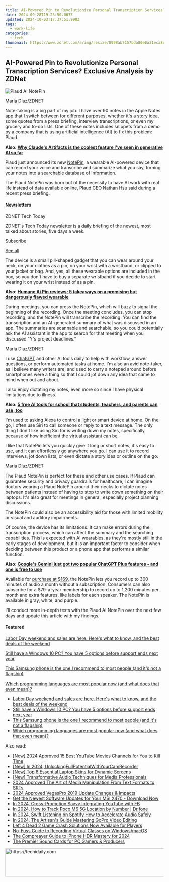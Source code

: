 ```yaml
---
title: AI-Powered Pin to Revolutionize Personal Transcription Services? Exclusive Analysis by ZDNet
date: 2024-09-28T19:23:50.067Z
updated: 2024-10-03T17:37:51.998Z
tags:
  - work-life
categories:
  - tech
thumbnail: https://www.zdnet.com/a/img/resize/0998ab7157bda80e0a31eca8ca7fff91204cc1cd/2024/08/28/f55903dc-c6c0-45b3-9ecb-2a7dc11d6e74/5.jpg?width=278&height=156&fit=crop&auto=webp
---
```


## AI-Powered Pin to Revolutionize Personal Transcription Services? Exclusive Analysis by ZDNet

![Plaud AI NotePin](https://www.zdnet.com/a/img/resize/daa63e17589056ef875eb4827bd371d11e071e2c/2024/08/28/f55903dc-c6c0-45b3-9ecb-2a7dc11d6e74/5.jpg?auto=webp&width=1280)

Maria Diaz/ZDNET

Note-taking is a big part of my job. I have over 90 notes in the Apple Notes app that I switch between for different purposes, whether it's a story idea, some quotes from a press briefing, interview transcriptions, or even my grocery and to-do lists. One of these notes includes snippets from a demo by a company that is using artificial intelligence (AI) to fix this problem: Plaud.

**Also: [Why Claude's Artifacts is the coolest feature I've seen in generative AI so far](https://www.zdnet.com/article/why-claudes-artifacts-is-the-coolest-feature-ive-seen-in-generative-ai-so-far/)**

Plaud just announced its new [NotePin](https://www.plaud.ai/products/notepin), a wearable AI-powered device that can record your voice and transcribe and summarize what you say, turning your notes into a searchable database of information. 

The Plaud NotePin was born out of the necessity to have AI work with real life instead of data available online, Plaud CEO Nathan Hsu said during a recent press briefing. 

#### Newsletters

ZDNET Tech Today

ZDNET's Tech Today newsletter is a daily briefing of the newest, most talked about stories, five days a week.

 Subscribe

[See all](https://www.zdnet.com/newsletters/)

The device is a small pill-shaped gadget that you can wear around your neck, on your clothes as a pin, on your wrist with a wristband, or clipped to your jacket or bag. And, yes, all these wearable options are included in the box, so you don't have to buy a separate wristband if you decide to start wearing it on your wrist instead of as a pin. 

**Also: [Humane Ai Pin reviews: 5 takeaways on a promising but dangerously flawed wearable](https://www.zdnet.com/article/humane-ai-pin-reviews-5-takeaways-on-a-promising-but-dangerously-flawed-wearable/)**

During meetings, you can press the NotePin, which will buzz to signal the beginning of the recording. Once the meeting concludes, you can stop recording, and the NotePin will transcribe the recording. You can find the transcription and an AI-generated summary of what was discussed in an app. The summaries are scannable and searchable, so you could potentially ask the AI assistant in the app to search for that meeting when you discussed "Y's project deadlines."

Maria Diaz/ZDNET

I use [ChatGPT](https://www.zdnet.com/article/what-is-chatgpt-and-why-does-it-matter-heres-everything-you-need-to-know/) and other AI tools daily to help with workflow, answer questions, or perform automated tasks at home. I'm also an avid note-taker, as I believe many writers are, and used to carry a notepad around before smartphones were a thing so that I could jot down any idea that came to mind when out and about. 

I also enjoy dictating my notes, even more so since I have physical limitations due to illness. 

**Also: [5 free AI tools for school that students, teachers, and parents can use, too](https://www.zdnet.com/article/5-free-ai-tools-for-school-that-students-teachers-and-parents-can-use-too/)**

I'm used to asking Alexa to control a light or smart device at home. On the go, I often use Siri to call someone or reply to a text message. The only thing I don't like using Siri for is writing down my notes, specifically because of how inefficient the virtual assistant can be. 

I like that NotePin lets you quickly give it long or short notes, it's easy to use, and it can effortlessly go anywhere you go. I can use it to record interviews, jot down lists, or even dictate a story idea or outline on the go. 

Maria Diaz/ZDNET

The Plaud NotePin is perfect for these and other use cases. If Plaud can guarantee security and privacy guardrails for healthcare, I can imagine doctors wearing a Plaud NotePin around their necks to dictate notes between patients instead of having to stop to write down something on their laptops. It's also great for meetings in general, especially project planning discussions.

The NotePin could also be an accessibility aid for those with limited mobility or visual and auditory impairments. 

Of course, the device has its limitations. It can make errors during the transcription process, which can affect the summary and the searching capabilities. This is expected with AI wearables, as they're mostly still in the early stages of development, but it is an important factor to consider when deciding between this product or a phone app that performs a similar function. 

**Also: [Google's Gemini just got two popular ChatGPT Plus features - and one is free to use](https://www.zdnet.com/article/googles-gemini-just-got-two-popular-chatgpt-plus-features-and-one-is-free-to-use/)**

Available for [purchase at $169](https://www.plaud.ai/products/notepin), the NotePin lets you record up to 300 minutes of audio a month without a subscription. Consumers can also subscribe for a $79-a-year membership to record up to 1,200 minutes per month and extra features, like labels for each speaker. The NotePin is available in gray, white, and purple.

I'll conduct more in-depth tests with the Plaud AI NotePin over the next few days and update this article with my findings. 

#### Featured

[Labor Day weekend and sales are here. Here's what to know, and the best deals of the weekend](https://www.zdnet.com/article/labor-day-deals-everything-to-know-09-02-2024/ "Labor Day weekend and sales are here. Here's what to know, and the best deals of the weekend")

[Still have a Windows 10 PC? You have 5 options before support ends next year](https://www.zdnet.com/article/still-have-a-windows-10-pc-you-have-5-options-before-support-ends-next-year/ "Still have a Windows 10 PC? You have 5 options before support ends next year")

[This Samsung phone is the one I recommend to most people (and it's not a flagship)](https://www.zdnet.com/article/this-samsung-phone-is-the-one-i-recommend-to-most-people-and-its-not-a-flagship/ "This Samsung phone is the one I recommend to most people (and it's not a flagship)")

[Which programming languages are most popular now (and what does that even mean)?](https://www.zdnet.com/article/the-most-popular-programming-languages-in-2024-and-what-that-even-means/ "Which programming languages are most popular now (and what does that even mean)?")

* [Labor Day weekend and sales are here. Here's what to know, and the best deals of the weekend](https://www.zdnet.com/article/labor-day-deals-everything-to-know-09-02-2024/ "Labor Day weekend and sales are here. Here's what to know, and the best deals of the weekend")
* [Still have a Windows 10 PC? You have 5 options before support ends next year](https://www.zdnet.com/article/still-have-a-windows-10-pc-you-have-5-options-before-support-ends-next-year/ "Still have a Windows 10 PC? You have 5 options before support ends next year")
* [This Samsung phone is the one I recommend to most people (and it's not a flagship)](https://www.zdnet.com/article/this-samsung-phone-is-the-one-i-recommend-to-most-people-and-its-not-a-flagship/ "This Samsung phone is the one I recommend to most people (and it's not a flagship)")
* [Which programming languages are most popular now (and what does that even mean)?](https://www.zdnet.com/article/the-most-popular-programming-languages-in-2024-and-what-that-even-means/ "Which programming languages are most popular now (and what does that even mean)?")

<ins class="adsbygoogle"
     style="display:block"
     data-ad-format="autorelaxed"
     data-ad-client="ca-pub-7571918770474297"
     data-ad-slot="1223367746"></ins>

<ins class="adsbygoogle"
     style="display:block"
     data-ad-client="ca-pub-7571918770474297"
     data-ad-slot="8358498916"
     data-ad-format="auto"
     data-full-width-responsive="true"></ins>

<span class="atpl-alsoreadstyle">Also read:</span>
<div><ul>
<li><a href="https://youtube-docs.techidaily.com/024-approved-15-best-youtube-movies-channels-for-you-to-kill-time/"><u>[New] 2024 Approved 15 Best YouTube Movies Channels for You to Kill Time</u></a></li>
<li><a href="https://screen-mirroring-recording.techidaily.com/new-in-2024-unlockingfullpotentialwithyourcamrecorder/"><u>[New] In 2024, UnlockingFullPotentialWithYourCamRecorder</u></a></li>
<li><a href="https://some-tips.techidaily.com/new-top-8-essential-laptop-skins-for-dynamic-screens/"><u>[New] Top 8 Essential Laptop Skins for Dynamic Screens</u></a></li>
<li><a href="https://some-tips.techidaily.com/new-transformative-audio-techniques-for-media-professionals/"><u>[New] Transformative Audio Techniques for Media Professionals</u></a></li>
<li><a href="https://some-tips.techidaily.com/2024-approved-the-art-of-media-manipulation-from-text-formats-to-srts/"><u>2024 Approved The Art of Media Manipulation From Text Formats to SRTs</u></a></li>
<li><a href="https://some-tips.techidaily.com/2024-approved-vegaspro-2019-update-changes-and-impacts/"><u>2024 Approved VegasPro 2019 Update Changes & Impacts</u></a></li>
<li><a href="https://driver-download.techidaily.com/get-the-newest-software-updates-for-your-msi-x470-download-now/"><u>Get the Newest Software Updates for Your MSI X470 - Download Now</u></a></li>
<li><a href="https://facebook-video-content.techidaily.com/in-2024-cross-promotion-savvy-integrating-youtube-with-fb/"><u>In 2024, Cross-Promotion Savvy Integrating YouTube with FB</u></a></li>
<li><a href="https://android-location-track.techidaily.com/in-2024-how-to-track-poco-m6-5g-location-by-number-drfone-by-drfone-virtual-android/"><u>In 2024, How to Track Poco M6 5G Location by Number | Dr.fone</u></a></li>
<li><a href="https://some-tips.techidaily.com/in-2024-swift-listening-on-spotify-how-to-accelerate-audio-safely/"><u>In 2024, Swift Listening on Spotify How to Accelerate Audio Safely</u></a></li>
<li><a href="https://some-tips.techidaily.com/in-2024-the-artisans-guide-mastering-gopro-video-editing/"><u>In 2024, The Artisan's Guide Mastering GoPro Video Editing</u></a></li>
<li><a href="https://win-able.techidaily.com/left-4-dead-2-game-crash-solutions-now-available-for-players/"><u>Left 4 Dead 2 Game Crash Solutions Now Available for Players</u></a></li>
<li><a href="https://video-capture.techidaily.com/no-fuss-guide-to-recording-virtual-classes-on-windowsmacos/"><u>No-Fuss Guide to Recording Virtual Classes on Windows/macOS</u></a></li>
<li><a href="https://some-tips.techidaily.com/the-compreayer-guide-to-iphone-hdr-mastery-for-2024/"><u>The Compreayer Guide to iPhone HDR Mastery for 2024</u></a></li>
<li><a href="https://buynow-reviews.techidaily.com/the-premier-sound-cards-for-pc-gamers-and-producers/"><u>The Premier Sound Cards for PC Gamers & Producers</u></a></li>
</ul></div>

<!-- affiliate ads begin -->
<a href="https://appsumo.8odi.net/c/5597632/2144278/7443" target="_top" id="2144278">
  <img src="//a.impactradius-go.com/display-ad/7443-2144278" border="0" alt="https://techidaily.com" width="728" height="90"/>
</a>
<img height="0" width="0" src="https://appsumo.8odi.net/i/5597632/2144278/7443" style="position:absolute;visibility:hidden;" border="0" />
<!-- affiliate ads end -->

